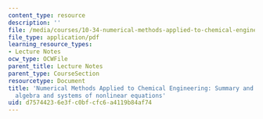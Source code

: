```yaml
---
content_type: resource
description: ''
file: /media/courses/10-34-numerical-methods-applied-to-chemical-engineering-fall-2015/d75744236e3fc0bfcfc6a4119b84af74_MIT10_34F15_Lec09.pdf
file_type: application/pdf
learning_resource_types:
- Lecture Notes
ocw_type: OCWFile
parent_title: Lecture Notes
parent_type: CourseSection
resourcetype: Document
title: 'Numerical Methods Applied to Chemical Engineering: Summary and review on linear
  algebra and systems of nonlinear equations'
uid: d7574423-6e3f-c0bf-cfc6-a4119b84af74
---
```

